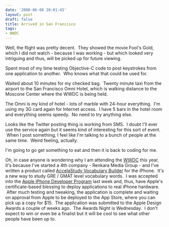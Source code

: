 ```yaml
---
date: '2008-06-08 20:01:45'
layout: post
draft: false
title: Arrived in San Francisco
tags:
- WWDC
---
```


Well, the flight was pretty decent.  They showed the movie Fool's Gold, which I did not watch - because I was working - but which looked very intriguing and thus, will be picked up for future viewing.

Spent most of my time testing Objective-C code to post keystrokes from one application to another.  Who knows what that could be used for.

Waited about 10 minutes for my checked bag.  Twenty minute taxi from the airport to the San Francisco Omni Hotel, which is walking distance to the Moscone Center where the WWDC is being held.

The Omni is my kind of hotel - lots of marble with 24-hour everything.  I'm using my 3G card again for Internet access.  I have 5 bars in the hotel room and everything seems speedy.  No need to try anything else.

Looks like the Twitter posting thing is working from SMS.  I doubt I'll ever use the service again but it seems kind of interesting for this sort of event.  When I post something, I feel like I'm talking to a bunch of people at the same time.  Weird feeling, actually.

I'm going to go get something to eat and then it is back to coding for me.

Oh, in case anyone is wondering why I am attending the [WWDC](http://developer.apple.com/wwdc/) this year, it's because I've started a 4th company - Renkara Media Group - and I've written a product called [AccelaStudy Vocabulary Builder](http://www.accelastudy.com/) for the iPhone.  It's a new way to study GRE / GMAT level vocabulary words.  I was accepted into the [Apple iPhone Developer Program](http://developer.apple.com/iphone/program/) last week and, thus, have Apple's certificate-based blessing to deploy applications to real iPhone hardware.  After much testing and tweaking, the application is complete and waiting on approval from Apple to be deployed to the App Store, where you can pick up a copy for $15.  The application was submitted to the Apple Design Awards a couple of weeks ago.  The Awards Night is Wednesday.  I don't expect to win or even be a finalist but it will be cool to see what other people have been up to.
